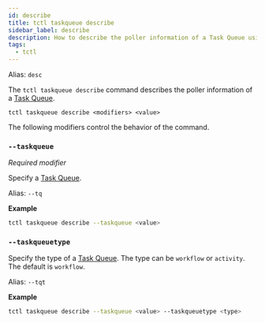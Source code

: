 ```yaml
---
id: describe
title: tctl taskqueue describe
sidebar_label: describe
description: How to describe the poller information of a Task Queue using tctl.
tags:
  - tctl
---
```


Alias: `desc`

The `tctl taskqueue describe` command describes the poller information of a [Task Queue](/concepts/what-is-a-task-queue).

`tctl taskqueue describe <modifiers> <value>`

The following modifiers control the behavior of the command.

### `--taskqueue`

_Required modifier_

Specify a [Task Queue](/concepts/what-is-a-task-queue).

Alias: `--tq`

**Example**

```bash
tctl taskqueue describe --taskqueue <value>
```

### `--taskqueuetype`

Specify the type of a [Task Queue](/concepts/what-is-a-task-queue).
The type can be `workflow` or `activity`.
The default is `workflow`.

Alias: `--tqt`

**Example**

```bash
tctl taskqueue describe --taskqueue <value> --taskqueuetype <type>
```
